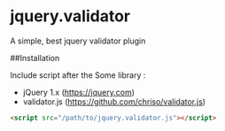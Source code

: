 # jquery.validator
A simple, best jquery validator plugin


##Installation

Include script after the Some library :
- jQuery 1.x (https://jquery.com)
- validator.js (https://github.com/chriso/validator.js)
```html
<script src="/path/to/jquery.validator.js"></script>
```
